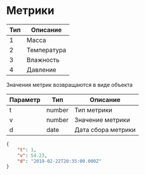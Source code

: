 # Метрики

| Тип | Описание    |
|-----|-------------|
| 1   | Масса       |
| 2   | Температура |
| 3   | Влажность   |
| 4   | Давление    |

Значения метрик возвращаются в виде объекта

| Параметр | Тип    | Описание           |
|----------|--------|--------------------|
| t        | number | Тип метрики        |
| v        | number | Значение метрики   |
| d        | date   | Дата сбора метрики |

```JSON
{
    "t": 1,
    "v": 54.23,
    "d": "2019-02-22T20:35:00.000Z"
}
```
